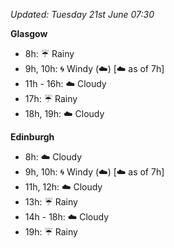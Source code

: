 *Updated: Tuesday 21st June 07:30*

**Glasgow**

* 8h: :umbrella: Rainy
* 9h, 10h: :cyclone: Windy (:cloud:) [:cloud: as of 7h]
* 11h - 16h: :cloud: Cloudy
* 17h: :umbrella: Rainy
* 18h, 19h: :cloud: Cloudy

**Edinburgh**

* 8h: :cloud: Cloudy
* 9h, 10h: :cyclone: Windy (:cloud:) [:cloud: as of 7h]
* 11h, 12h: :cloud: Cloudy
* 13h: :umbrella: Rainy
* 14h - 18h: :cloud: Cloudy
* 19h: :umbrella: Rainy
